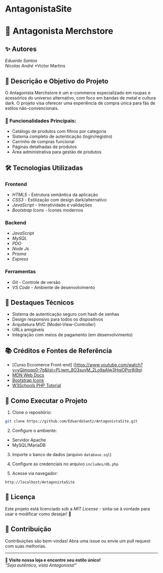 # AntagonistaSite
# 🖤 Antagonista Merchstore

## ✨ Autores

*Eduardo Santos*   
*Nícolas André*
*Victor Martins

## 📌 Descrição e Objetivo do Projeto

O Antagonista Merchstore é um e-commerce especializado em roupas e acessórios do universo alternativo, com foco em bandas de metal e cultura dark. O projeto visa oferecer uma experiência de compra única para fãs de estilos não-convencionais.

### 🎯 Funcionalidades Principais:

- Catálogo de produtos com filtros por categoria
- Sistema completo de autenticação (login/registro)
- Carrinho de compras funcional
- Páginas detalhadas de produtos
- Área administrativa para gestão de produtos

## 🛠 Tecnologias Utilizadas

### Frontend
- *HTML5* - Estrutura semântica da aplicação
- *CSS3* - Estilização com design dark/alternativo
- *JavaScript* - Interatividade e validações
- *Bootstrap Icons* - Ícones modernos

### Backend
- *JavaScript* 
- *MySQL* 
- *PDO* 
- *Node Js*
- *Prisma*
- *Express*

### Ferramentas
- *Git* - Controle de versão
- *VS Code* - Ambiente de desenvolvimento

## 🌟 Destaques Técnicos

- Sistema de autenticação seguro com hash de senhas
- Design responsivo para todos os dispositivos
- Arquitetura MVC (Model-View-Controller)
- URLs amigáveis
- Integração com meios de pagamento (em desenvolvimento)

## 📚 Créditos e Fontes de Referência

- [Curso Eccomerce Front-end] (https://www.youtube.com/watch?v=yQimoqo0-7g&list=PLjwm_8O3suyM_2Lo9aAIw3HqjOPor8j9g)
- [MDN Web Docs](https://developer.mozilla.org/)
- [Bootstrap Icons](https://icons.getbootstrap.com/)
- [W3Schools PHP Tutorial](https://www.w3schools.com/php/)

## 🚀 Como Executar o Projeto

1. Clone o repositório:
```bash
git clone https://github.com/EduardoSantz/AntagonistaSite.git
```

2. Configure o ambiente:
- Servidor Apache
- MySQL/MariaDB

3. Importe o banco de dados (arquivo `database.sql`)

4. Configure as credenciais no arquivo `includes/db.php`

5. Acesse via navegador:
```
http://localhost/AntagonistaSite
```

## 📜 Licença

Este projeto está licenciado sob a *MIT License* - sinta-se à vontade para usar e modificar como desejar! 🚀

## 🤝 Contribuição

Contribuições são bem-vindas! Abra uma issue ou envie um pull request com suas melhorias.

---

**🛒 Visite nossa loja e encontre seu estilo único!**  
*"Seja autêntico, vista Antagonista!"*
